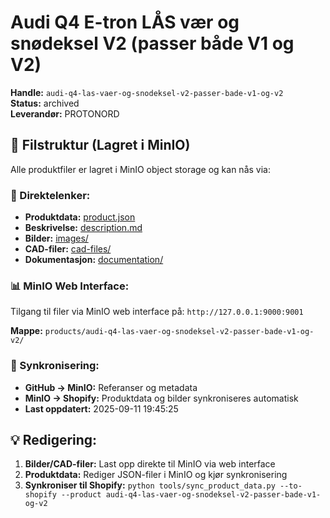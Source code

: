 # Audi Q4 E-tron LÅS vær og snødeksel V2 (passer både V1 og V2)

**Handle:** `audi-q4-las-vaer-og-snodeksel-v2-passer-bade-v1-og-v2`  
**Status:** archived  
**Leverandør:** PROTONORD

## 📁 Filstruktur (Lagret i MinIO)

Alle produktfiler er lagret i MinIO object storage og kan nås via:

### 🔗 Direktelenker:
- **Produktdata:** [product.json](http://127.0.0.1:9000/products/audi-q4-las-vaer-og-snodeksel-v2-passer-bade-v1-og-v2/product.json)
- **Beskrivelse:** [description.md](http://127.0.0.1:9000/products/audi-q4-las-vaer-og-snodeksel-v2-passer-bade-v1-og-v2/description.md)
- **Bilder:** [images/](http://127.0.0.1:9000/products/audi-q4-las-vaer-og-snodeksel-v2-passer-bade-v1-og-v2/images/)
- **CAD-filer:** [cad-files/](http://127.0.0.1:9000/products/audi-q4-las-vaer-og-snodeksel-v2-passer-bade-v1-og-v2/cad-files/)
- **Dokumentasjon:** [documentation/](http://127.0.0.1:9000/products/audi-q4-las-vaer-og-snodeksel-v2-passer-bade-v1-og-v2/documentation/)

### 📊 MinIO Web Interface:
Tilgang til filer via MinIO web interface på:
`http://127.0.0.1:9000:9001`

**Mappe:** `products/audi-q4-las-vaer-og-snodeksel-v2-passer-bade-v1-og-v2/`

### 🔄 Synkronisering:
- **GitHub → MinIO:** Referanser og metadata
- **MinIO → Shopify:** Produktdata og bilder synkroniseres automatisk
- **Last oppdatert:** 2025-09-11 19:45:25

## 💡 Redigering:
1. **Bilder/CAD-filer:** Last opp direkte til MinIO via web interface
2. **Produktdata:** Rediger JSON-filer i MinIO og kjør synkronisering
3. **Synkroniser til Shopify:** `python tools/sync_product_data.py --to-shopify --product audi-q4-las-vaer-og-snodeksel-v2-passer-bade-v1-og-v2`
